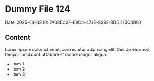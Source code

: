# Dummy File 124

Date: 2025-04-03
ID: 7A08DC2F-EBC4-473E-8283-8D51135C4B80

## Content

Lorem ipsum dolor sit amet, consectetur adipiscing elit.
Sed do eiusmod tempor incididunt ut labore et dolore magna aliqua.

* Item 1
* Item 2
* Item 3

